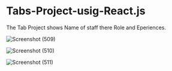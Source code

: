 # Tabs-Project-usig-React.js

The Tab Project shows Name of staff there Role and Eperiences.

![Screenshot (509)](https://user-images.githubusercontent.com/88320958/222741991-edc96faf-efd3-44ef-88b7-a2bb328683c6.png)


![Screenshot (510)](https://user-images.githubusercontent.com/88320958/222742004-04b6fdf7-07f9-4d47-8dc8-23553bc6c95d.png)



![Screenshot (511)](https://user-images.githubusercontent.com/88320958/222742032-500c4174-206d-4b7e-ac9a-d9fc59a62342.png)
